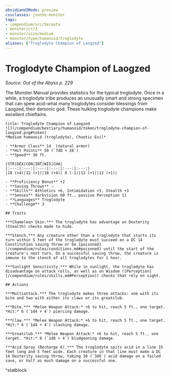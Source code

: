 ```yaml
---
obsidianUIMode: preview
cssclasses: json5e-monster
tags:
- compendium/src/5e/oota
- monster/cr/3
- monster/size/medium
- monster/type/humanoid/troglodyte
aliases: ["Troglodyte Champion of Laogzed"]
---
```

# Troglodyte Champion of Laogzed
*Source: Out of the Abyss p. 229*  

The Monster Manual provides statistics for the typical troglodyte. Once in a while, a troglodyte tribe produces an unusually smart and strong specimen that can spew acid-what many troglodytes consider blessings from Laogzed, their demonic god. These hulking troglodyte champions make excellent chieftains.

```ad-statblock
title: Troglodyte Champion of Laogzed
![](/compendium/bestiary/humanoid/token/troglodyte-champion-of-laogzed.png#token)
*Medium humanoid (troglodyte), Chaotic Evil*

- **Armor Class** 14  (natural armor)
- **Hit Points** 59 (`7d8 + 28`)
- **Speed** 30 ft.

|STR|DEX|CON|INT|WIS|CHA|
|:---:|:---:|:---:|:---:|:---:|:---:|
|18 (+4)|12 (+1)|18 (+4)| 8 (-1)|12 (+1)|12 (+1)|

- **Proficiency Bonus** +2
- **Saving Throws** ⏤
- **Skills** Athletics +6, Intimidation +3, Stealth +3
- **Senses** darkvision 60 ft., passive Perception 11
- **Languages** Troglodyte
- **Challenge** 3

## Traits

***Chameleon Skin.*** The troglodyte has advantage on Dexterity (Stealth) checks made to hide.

***Stench.*** Any creature other than a troglodyte that starts its turn within 5 feet of the troglodyte must succeed on a DC 14 Constitution saving throw or be [poisoned](/compendium/rules/conditions.md#poisoned) until the start of the creature's next turn. On a successful saving throw, the creature is immune to the stench of all troglodytes for 1 hour.

***Sunlight Sensitivity.*** While in sunlight, the troglodyte has disadvantage on attack rolls, as well as on Wisdom ([Perception](/compendium/rules/skills.md#Perception)) checks that rely on sight.

## Actions

***Multiattack.*** The troglodyte makes three attacks: one with its bite and two with either its claws or its greatclub.

***Bite.*** *Melee Weapon Attack:* +6 to hit, reach 5 ft., one target. *Hit:* 6 (`1d4 + 4`) piercing damage.

***Claw.*** *Melee Weapon Attack:* +6 to hit, reach 5 ft., one target. *Hit:* 6 (`1d4 + 4`) slashing damage.

***Greatclub.*** *Melee Weapon Attack:* +6 to hit, reach 5 ft., one target. *Hit:* 8 (`1d8 + 4`) bludgeoning damage.

***Acid Spray (Recharge 6).*** The troglodyte spits acid in a line 15 feet long and 5 feet wide. Each creature in that line must make a DC 14 Dexterity saving throw, taking 10 (`3d6`) acid damage on a failed save, or half as much damage on a successful one.
```
^statblock